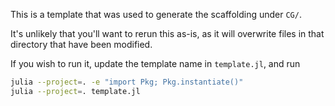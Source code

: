 This is a template that was used to generate the scaffolding under `CG/`.

It's unlikely that you'll want to rerun this as-is, as it will overwrite files
in that directory that have been modified.

If you wish to run it, update the template name in `template.jl`, and run

```bash
julia --project=. -e "import Pkg; Pkg.instantiate()"
julia --project=. template.jl
```
